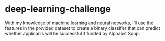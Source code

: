 # deep-learning-challenge
With my knowledge of machine learning and neural networks, I’ll use the features in the provided dataset to create a binary classifier that can predict whether applicants will be successful if funded by Alphabet Soup.
